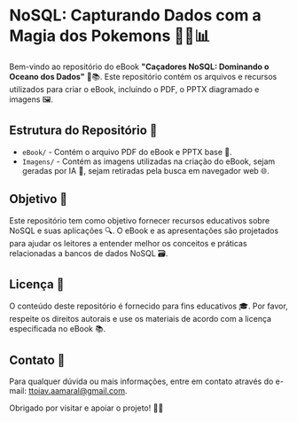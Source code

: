# NoSQL: Capturando Dados com a Magia dos Pokemons 🧙‍♂️📊

Bem-vindo ao repositório do eBook **"Caçadores NoSQL: Dominando o Oceano dos Dados"** 🌊📚. Este repositório contém os arquivos e recursos utilizados para criar o eBook, incluindo o PDF, o PPTX diagramado e imagens 🖼️.

## Estrutura do Repositório 📁

- `eBook/` - Contém o arquivo PDF do eBook e PPTX base 📄.
- `Imagens/` - Contém as imagens utilizadas na criação do eBook, sejam geradas por IA 🤖, sejam retiradas pela busca em navegador web 🌐.

## Objetivo 🎯

Este repositório tem como objetivo fornecer recursos educativos sobre NoSQL e suas aplicações 🔍. O eBook e as apresentações são projetados para ajudar os leitores a entender melhor os conceitos e práticas relacionadas a bancos de dados NoSQL 🗃️.

## Licença 📝

O conteúdo deste repositório é fornecido para fins educativos 🎓. Por favor, respeite os direitos autorais e use os materiais de acordo com a licença especificada no eBook 📚.

## Contato 📧

Para qualquer dúvida ou mais informações, entre em contato através do e-mail: [ttoiav.aamaral@gmail.com](mailto:ttoiav.aamaral@gmail.com).

Obrigado por visitar e apoiar o projeto! 🙏🚀
